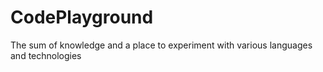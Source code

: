 # CodePlayground
The sum of knowledge and a place to experiment with various languages and technologies
